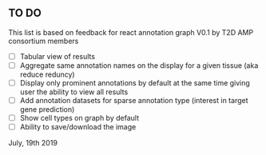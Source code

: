 ## TO DO


This list is based on feedback for react annotation graph V0.1 by T2D AMP consortium members

- [ ] Tabular view of results 
- [ ] Aggregate same annotation names on the display for a given tissue (aka reduce reduncy) 
- [ ] Display only prominent annotations by default at the same time giving user the ability to view all results
- [ ] Add annotation datasets for sparse annotation type (interest in target gene prediction) 
- [ ] Show cell types on graph by default
- [ ] Ability to save/download the image

July, 19th 2019
